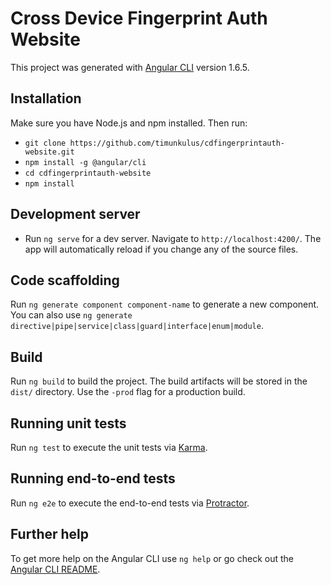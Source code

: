 # Cross Device Fingerprint Auth Website

This project was generated with [Angular CLI](https://github.com/angular/angular-cli) version 1.6.5.

## Installation

Make sure you have Node.js and npm installed. Then run:

- `git clone https://github.com/timunkulus/cdfingerprintauth-website.git`
- `npm install -g @angular/cli`
- `cd cdfingerprintauth-website`
- `npm install`

## Development server

- Run `ng serve` for a dev server. Navigate to `http://localhost:4200/`. The app will automatically reload if you change any of the source files.

## Code scaffolding

Run `ng generate component component-name` to generate a new component. You can also use `ng generate directive|pipe|service|class|guard|interface|enum|module`.

## Build

Run `ng build` to build the project. The build artifacts will be stored in the `dist/` directory. Use the `-prod` flag for a production build.

## Running unit tests

Run `ng test` to execute the unit tests via [Karma](https://karma-runner.github.io).

## Running end-to-end tests

Run `ng e2e` to execute the end-to-end tests via [Protractor](http://www.protractortest.org/).

## Further help

To get more help on the Angular CLI use `ng help` or go check out the [Angular CLI README](https://github.com/angular/angular-cli/blob/master/README.md).

